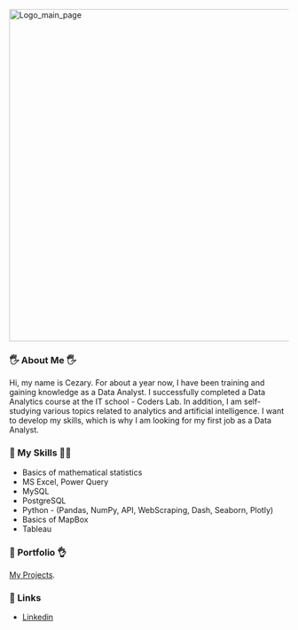<img width="2000" height="600" alt="Logo_main_page" src="https://github.com/user-attachments/assets/4ad60514-27a2-4ff3-81e8-2ff468576539" />

### 🖐 About Me 🖐

Hi, my name is Cezary. For about a year now, I have been training and gaining knowledge as a Data Analyst. 
I successfully completed a Data Analytics course at the IT school - Coders Lab. In addition, I am self-studying 
various topics related to analytics and artificial intelligence. I want to develop my skills, which is why I am 
looking for my first job as a Data Analyst.

### 💪 My Skills 🤸‍♀️

- Basics of mathematical statistics
- MS Excel, Power Query
- MySQL
- PostgreSQL
- Python - (Pandas, NumPy, API, WebScraping, Dash, Seaborn, Plotly)
- Basics of MapBox
- Tableau

### 🤘 Portfolio 👌

[My Projects](https://github.com/katiehuangx/Portfolio-Guide/blob/main/README.md).

###  👀 Links

- [Linkedin](https://www.linkedin.com/in/cezarypokoca/)

<!--
**CezaryPokoca/CezaryPokoca** is a ✨ _special_ ✨ repository because its `README.md` (this file) appears on your GitHub profile.

Here are some ideas to get you started:

- 🔭 I’m currently working on ...
- 🌱 I’m currently learning ...
- 👯 I’m looking to collaborate on ...
- 🤔 I’m looking for help with ...
- 💬 Ask me about ...
- 📫 How to reach me: ...
- 😄 Pronouns: ...
- ⚡ Fun fact: ...
-->
